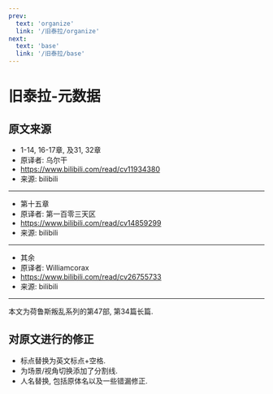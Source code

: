 ```yaml
---
prev:
  text: 'organize'
  link: '/旧泰拉/organize'
next:
  text: 'base'
  link: '/旧泰拉/base'
---
```


# 旧泰拉-元数据

## 原文来源

+ 1-14, 16-17章, 及31, 32章
+ 原译者: 乌尔干
+ <https://www.bilibili.com/read/cv11934380>
+ 来源: bilibili

--------

+ 第十五章
+ 原译者: 第一百零三天区
+ <https://www.bilibili.com/read/cv14859299>
+ 来源: bilibili

--------

+ 其余
+ 原译者: Williamcorax
+ <https://www.bilibili.com/read/cv26755733>
+ 来源: bilibili

--------

本文为荷鲁斯叛乱系列的第47部, 第34篇长篇.

## 对原文进行的修正

+ 标点替换为英文标点+空格.
+ 为场景/视角切换添加了分割线.
+ 人名替换, 包括原体名以及一些错漏修正.
